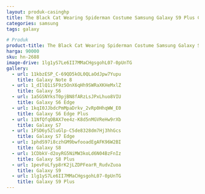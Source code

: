 ```yaml
---
layout: produk-casinghp
title: The Black Cat Wearing Spiderman Costume Samsung Galaxy S9 Plus Case
categories: samsung
tags: galaxy

# Produk
product-title: The Black Cat Wearing Spiderman Costume Samsung Galaxy S9 Plus Case
harga: 90000
sku: hn-2688
image-drive: 1lg1yS7Le6II7MMaCHgsgohL07-0pUnTG
gallery:
  - url: 11kbzESP_C-69QD5kOL0QLaOdJpw7Yupu
    title: Galaxy Note 8
  - url: 1_dIlQ1iSF9z5OnX6qHh9SWRaXKHeMxlZ
    title: Galaxy S6
  - url: 1a5GSNYksT0pjBN8fARzLsJPxLhuo8VIU
    title: Galaxy S6 Edge
  - url: 1kqI0JJbdcPmMpaDrkv_2vRp0HhqWW_E0
    title: Galaxy S6 Edge Plus
  - url: 11NfQfqOBAX7ee4z-K8d5nMGVReHw9rXb
    title: Galaxy S7
  - url: 1FSD6y5ZluGlp-C5de8328dm7Hj3hhGcs
    title: Galaxy S7 Edge
  - url: 1phdS97i8czhGM9bwfooadEgAFK96W2BI
    title: Galaxy S8
  - url: 1CDbkV-d2oyRG5NiMW3koLd6N04BzFnIz
    title: Galaxy S8 Plus
  - url: 1pevFoLfyp8rK2jLZDPFearR_RudvZuoa
    title: Galaxy S9
  - url: 1lg1yS7Le6II7MMaCHgsgohL07-0pUnTG
    title: Galaxy S9 Plus
---
```

